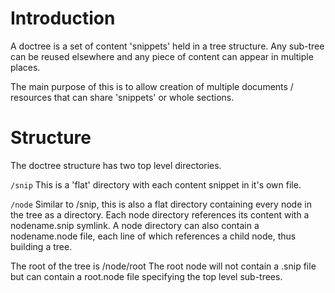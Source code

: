 # Introduction

A doctree is a set of content 'snippets' held in a tree structure. Any sub-tree can be reused elsewhere and any piece of content can appear in multiple places.

The main purpose of this is to allow creation of multiple documents / resources that can share 'snippets' or whole sections.

# Structure

The doctree structure has two top level directories.

`/snip`
    This is a 'flat' directory with each content snippet in it's own file.

`/node`
    Similar to /snip, this is also a flat directory containing every node in the tree as a directory.
    Each node directory references its content with a nodename.snip symlink.
    A node directory can also contain a nodename.node file, each line of which references a child node, thus building a tree.

The root of the tree is /node/root
The root node will not contain a .snip file but can contain a root.node file specifying the top level sub-trees.
